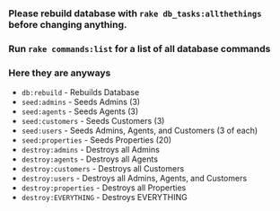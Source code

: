 ### Please rebuild database with `rake db_tasks:allthethings` before changing anything.

### Run `rake commands:list` for a list of all database commands
### Here they are anyways
- `db:rebuild` - Rebuilds Database
- `seed:admins` - Seeds Admins (3)
- `seed:agents` - Seeds Agents (3)
- `seed:customers` - Seeds Customers (3)
- `seed:users` - Seeds Admins, Agents, and Customers (3 of each)
- `seed:properties` - Seeds Properties (20)
- `destroy:admins` - Destroys all Admins
- `destroy:agents` - Destroys all Agents
- `destroy:customers` - Destroys all Customers
- `destroy:users` - Destroys all Admins, Agents, and Customers
- `destroy:properties` - Destroys all Properties
- `destroy:EVERYTHING` - Destroys EVERYTHING

